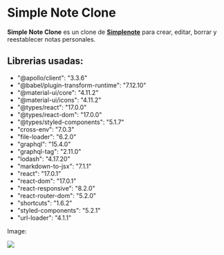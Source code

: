 # Simple Note Clone
**Simple Note Clone** es un clone de **[Simplenote](https://simplenote.com/)** para crear, editar, borrar y reestablecer notas personales. 


## Librerias usadas: 

 * "@apollo/client": "3.3.6"
 *  "@babel/plugin-transform-runtime": "7.12.10"
 *  "@material-ui/core": "4.11.2"
 *   "@material-ui/icons": "4.11.2"
 *  "@types/react": "17.0.0"
 *   "@types/react-dom": "17.0.0"
 *   "@types/styled-components": "5.1.7"
 *  "cross-env": "7.0.3"
 *   "file-loader": "6.2.0"
 *   "graphql": "15.4.0"
 *   "graphql-tag": "2.11.0"
 *   "lodash": "4.17.20"
 *   "markdown-to-jsx": "7.1.1"
 *   "react": "17.0.1"
 *   "react-dom": "17.0.1"
 *   "react-responsive": "8.2.0"
 *  "react-router-dom": "5.2.0"
 *   "shortcuts": "1.6.2"
 *  "styled-components": "5.2.1"
 *   "url-loader": "4.1.1"



Image:

![](https://i.ibb.co/8x94NsQ/LOGIN-USER.gif)
